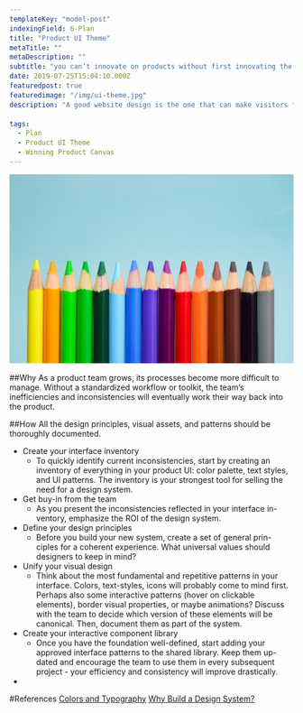 ```yaml
---
templateKey: "model-post"
indexingField: 6-Plan
title: "Product UI Theme"
metaTitle: ""
metaDescription: ""
subtitle: "you can’t innovate on products without first innovating the way you build them. - Karri Saarinen"
date: 2019-07-25T15:04:10.000Z
featuredpost: true
featuredimage: "/img/ui-theme.jpg"
description: "A good website design is the one that can make visitors feel comfortable whenever they visit the site. The product UI theme helps achieving it"

tags:
  - Plan
  - Product UI Theme
  - Winning Product Canvas
---
```


![Product UI Theme](/img/ui-theme.jpg)

##Why
As a product team grows, its processes become more difficult to manage. Without a standardized workflow or toolkit, the team’s inefficiencies and inconsistencies will eventually work their way back into the product.

##How
All the design principles, visual assets, and patterns should be thoroughly documented.

- Create your interface inventory
  - To quickly identify current inconsistencies, start by creating an inventory of everything in your product UI: color palette, text styles, and UI patterns. The inventory is your strongest tool for selling the need for a design system.
- Get buy-in from the team
  - As you present the inconsistencies reflected in your interface in- ventory, emphasize the ROI of the design system.
- Define your design principles
  - Before you build your new system, create a set of general prin- ciples for a coherent experience. What universal values should designers to keep in mind?
- Unify your visual design
  - Think about the most fundamental and repetitive patterns in your interface. Colors, text-styles, icons will probably come to mind first. Perhaps also some interactive patterns (hover on clickable elements), border visual properties, or maybe animations? Discuss with the team to decide which version of these elements will be canonical. Then, document them as part of the system.
- Create your interactive component library
  - Once you have the foundation well-defined, start adding your approved interface patterns to the shared library. Keep them up- dated and encourage the team to use them in every subsequent project - your efficiency and consistency will improve drastically.
-

#References
[Colors and Typography](https://inkbotdesign.com/colors-and-typography/)
[Why Build a Design System?](https://www.uxpin.com/studio/ebooks/design-systems-why-build-one/)
